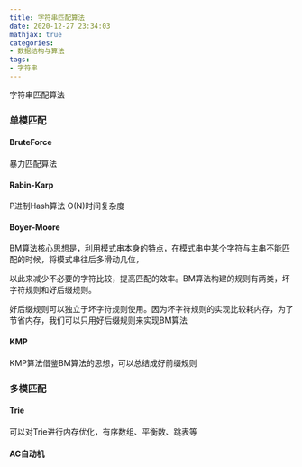 ```yaml
---
title: 字符串匹配算法
date: 2020-12-27 23:34:03
mathjax: true
categories:
- 数据结构与算法
tags: 
- 字符串
---
```


字符串匹配算法

### 单模匹配

#### BruteForce

暴力匹配算法

#### Rabin-Karp

P进制Hash算法 O(N)时间复杂度

#### Boyer-Moore

BM算法核心思想是，利用模式串本身的特点，在模式串中某个字符与主串不能匹配的时候，将模式串往后多滑动几位，

以此来减少不必要的字符比较，提高匹配的效率。BM算法构建的规则有两类，坏字符规则和好后缀规则。

好后缀规则可以独立于坏字符规则使用。因为坏字符规则的实现比较耗内存，为了节省内存，我们可以只用好后缀规则来实现BM算法

#### KMP

KMP算法借鉴BM算法的思想，可以总结成好前缀规则

### 多模匹配

#### Trie

可以对Trie进行内存优化，有序数组、平衡数、跳表等

#### AC自动机
